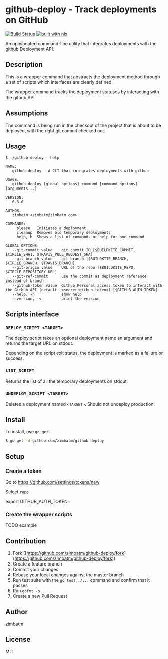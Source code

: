 # github-deploy - Track deployments on GitHub

[![Build Status](https://travis-ci.com/zimbatm/github-deploy.svg?branch=master)](https://travis-ci.com/zimbatm/github-deploy)
[![built with nix](https://builtwithnix.org/badge.svg)](https://builtwithnix.org)

An opinionated command-line utility that integrates deployments with the github Deployment API.

## Description

This is a wrapper command that abstracts the deployment method through a set of scripts which interfaces are clearly defined.

The wrapper command tracks the deployment statuses by interacting with the github API.

## Assumptions

The command is being run in the checkout of the project that is about to be deployed, with the right
git commit checked out.

## Usage

`$ ./github-deploy --help`
```
NAME:
   github-deploy - A CLI that integrates deployments with github

USAGE:
   github-deploy [global options] command [command options] [arguments...]

VERSION:
   0.3.0

AUTHOR:
   zimbatm <zimbatm@zimbatm.com>

COMMANDS:
     please   Initiates a deployment
     cleanup  Removes old temporary deployments
     help, h  Shows a list of commands or help for one command

GLOBAL OPTIONS:
   --git-commit value    git commit ID [$BUILDKITE_COMMIT, $CIRCLE_SHA1, $TRAVIS_PULL_REQUEST_SHA]
   --git-branch value    git branch [$BUILDKITE_BRANCH, $CIRCLE_BRANCH, $TRAVIS_BRANCH]
   --git-origin value    URL of the repo [$BUILDKITE_REPO, $CIRCLE_REPOSITORY_URL]
   --git-ref-commit      use the commit as deployment reference instead of branch
   --github-token value  Github Personal access token to interact with the Github API (default: <secret:github-token>) [$GITHUB_AUTH_TOKEN]
   --help, -h            show help
   --version, -v         print the version
```
## Scripts interface

### `DEPLOY_SCRIPT <TARGET>`

The deploy script takes an optional deployment name an argument and returns the target URL on stdout.

Depending on the script exit status, the deployment is marked as a failure or success.

### `LIST_SCRIPT`

Returns the list of all the temporary deployments on stdout.

### `UNDEPLOY_SCRIPT <TARGET>`

Deletes a deployment named `<TARGET>`. Should not undeploy production.

## Install

To install, use `go get`:

```bash
$ go get -d github.com/zimbatm/github-deploy
```

## Setup

### Create a token

Go to https://github.com/settings/tokens/new

Select `repo`

export GITHUB_AUTH_TOKEN=<new-token>

### Create the wrapper scripts

TODO example

## Contribution

1. Fork ([https://github.com/zimbatm/github-deploy/fork](https://github.com/zimbatm/github-deploy/fork))
1. Create a feature branch
1. Commit your changes
1. Rebase your local changes against the master branch
1. Run test suite with the `go test ./...` command and confirm that it passes
1. Run `gofmt -s`
1. Create a new Pull Request

## Author

[zimbatm](https://github.com/zimbatm)

## License

MIT
